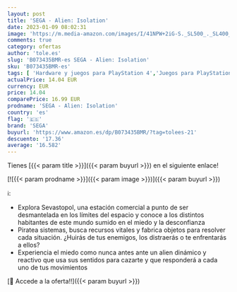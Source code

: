 ```yaml
---
layout: post
title: 'SEGA - Alien: Isolation'
date: 2023-01-09 08:02:31
image: 'https://m.media-amazon.com/images/I/41NPW+2iG-S._SL500_._SL400_.jpg'
comments: true
category: ofertas
author: 'tole.es'
slug: 'B073435BMR-es SEGA - Alien: Isolation'
sku: 'B073435BMR-es'
tags: [ 'Hardware y juegos para PlayStation 4','Juegos para PlayStation 4','Videojuegos','sega','🇪🇸', ]
actualPrice: 14.04 EUR
currency: EUR
price: 14.04
comparePrice: 16.99 EUR
prodname: 'SEGA - Alien: Isolation'
country: 'es'
flag: '🇪🇸'
brand: 'SEGA'
buyurl: 'https://www.amazon.es/dp/B073435BMR/?tag=tolees-21'
descuento: '17.36'
average: '16.582'
---
```


Tienes [{{< param title >}}]({{< param buyurl >}}) en el siguiente enlace!

[![{{< param prodname >}}]({{< param image >}})]({{< param buyurl >}})

ℹ️:

- Explora Sevastopol, una estación comercial a punto de ser desmantelada en los límites del espacio y conoce a los distintos habitantes de este mundo sumido en el miedo y la desconfianza
- Piratea sistemas, busca recursos vitales y fabrica objetos para resolver cada situación. ¿Huirás de tus enemigos, los distraerás o te enfrentarás a ellos?
- Experiencia el miedo como nunca antes ante un alien dinámico y reactivo que usa sus sentidos para cazarte y que responderá a cada uno de tus movimientos

[🛒 Accede a la oferta!!]({{< param buyurl >}})
